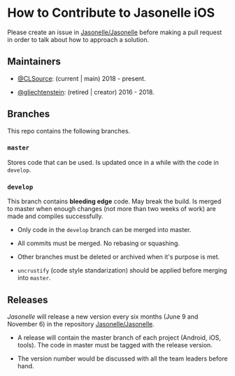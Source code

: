 # How to Contribute to Jasonelle iOS

Please create an issue in [Jasonelle/Jasonelle](https://github.com/jasonelle/jasonelle) before making a pull request in order to talk about
how to approach a solution.

## Maintainers

- [@CLSource](https://github.com/clsource): (current | main) 2018 - present.

- [@gliechtenstein](https://github.com/gliechtenstein): (retired | creator) 2016 - 2018.

## Branches

This repo contains the following branches.

### `master`

Stores code that can be used. Is updated once in a while with the
code in `develop`.

### `develop`

This branch contains **bleeding edge** code. May break the build.
Is merged to master when enough changes (not more than two weeks of work) are made and compiles successfully.

- Only code in the `develop` branch can be merged into master.

- All commits must be merged. No rebasing or squashing.

- Other branches must be deleted or archived when it's purpose is met.

- `uncrustify` (code style standarization) should be applied before merging into `master`.

## Releases

*Jasonelle* will release a new version every six months (June 9 and November 6) in the repository [Jasonelle/Jasonelle](https://github.com/jasonelle/jasonelle).

- A release will contain the master branch of each project (Android, iOS, tools). The code in master must be tagged with the release version.

- The version number would be discussed with all the team leaders before hand. 